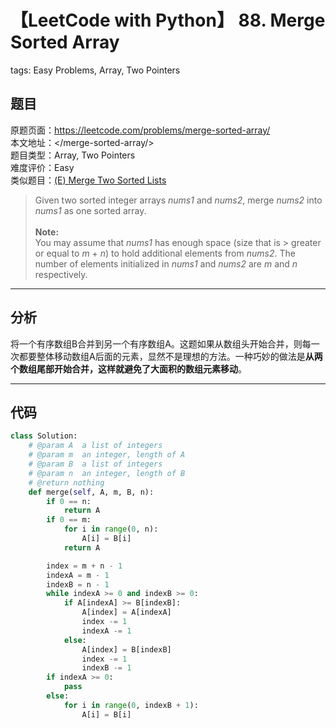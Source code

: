# 【LeetCode with Python】 88. Merge Sorted Array
tags: Easy Problems, Array, Two Pointers

## 题目
原题页面：<https://leetcode.com/problems/merge-sorted-array/><br/>
本文地址：<<leetcode-with-python-domain>/merge-sorted-array/><br/>
题目类型：Array, Two Pointers<br/>
难度评价：Easy<br/>
类似题目：[(E) Merge Two Sorted Lists](/merge-two-sorted-lists/)<br/>

> Given two sorted integer arrays *nums1* and *nums2*, merge *nums2* into *nums1* as one sorted array.<br/>
><br/>
> **Note:**<br/>
> You may assume that *nums1* has enough space (size that is > greater or equal to *m* + *n*) to hold additional elements from *nums2*. The number of elements initialized in *nums1* and *nums2* are *m* and *n* respectively.<br/>

<!-- more -->

---
## 分析
将一个有序数组B合并到另一个有序数组A。这题如果从数组头开始合并，则每一次都要整体移动数组A后面的元素，显然不是理想的方法。一种巧妙的做法是**从两个数组尾部开始合并，这样就避免了大面积的数组元素移动**。<br/>

---
## 代码
``` python
class Solution:
    # @param A  a list of integers
    # @param m  an integer, length of A
    # @param B  a list of integers
    # @param n  an integer, length of B
    # @return nothing
    def merge(self, A, m, B, n):
        if 0 == n:
            return A
        if 0 == m:
            for i in range(0, n):
                A[i] = B[i]
            return A

        index = m + n - 1
        indexA = m - 1
        indexB = n - 1
        while indexA >= 0 and indexB >= 0:
            if A[indexA] >= B[indexB]:
                A[index] = A[indexA]
                index -= 1
                indexA -= 1
            else:
                A[index] = B[indexB]
                index -= 1
                indexB -= 1
        if indexA >= 0:
            pass
        else:
            for i in range(0, indexB + 1):
                A[i] = B[i]
```
